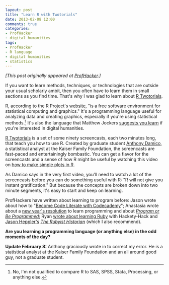 ```yaml
---
layout: post
title: "Learn R with Twotorials"
date: 2013-02-08 12:00
comments: true
categories: 
- ProfHacker
- digital humanities
tags: 
- ProfHacker 
- R language
- digital humanities
- statistics
---
```


*[This post originally appeared at [ProfHacker][].]*

If you want to learn methods, techniques, or technologies that are
outside your usual scholarly ambit, then you often have to learn them in
small sections as you find time. That's why I was glad to learn about [R
Twotorials][].

R, according to the R Project's [website][], "is a free software
environment for statistical computing and graphics." It's a programming
language useful for analyzing data and creating graphics, especially if
you're using statistical methods.[^1] It's also the language that
Matthew Jockers [suggests you learn][] if you're interested in digital
humanities.

[R Twotorials][] is a set of some ninety screencasts, each two minutes
long, that teach you how to use R. Created by graduate student [Anthony
Damico][], a statistical analyst at the Kaiser Family Foundation, the
screencasts are fast-paced and entertainingly bombastic. You can get a
flavor for the screencasts and a sense of how R might be useful by
watching this video on [how to make simple plots in R][].

As Damico says in the very first video, you'll need to watch a lot of
the screencasts before you can do something useful with R: "R will not
give you instant gratification." But because the concepts are broken
down into two minute segments, it's easy to start and keep on learning.

ProfHackers have written about learning to program before: Jason wrote
about how to "[Become Code Literate with Codecademy][]"; Anastasia wrote
about a [new year's resolution][] to learn programming and about
*[Program or Be Programmed][]*; Ryan [wrote about learning Ruby][] with
Hackety-Hack and [Jason Heppler's][] *[The Rubyist Historian][]* (which
I also recommend).

**Are you learning a programming language (or anything else) in the odd
moments of the day?**

**Update February 8:** Anthony graciously wrote in to correct my error.
He is a statistical analyst at the Kaiser Family Foundation and an all
around good guy, not a graduate student.

[^1]: No, I'm not qualified to compare R to SAS, SPSS, Stata,
    Processing, or anything else.

  [ProfHacker]: http://chronicle.com/blogs/profhacker/learn-r-with-twotorials/45843
  [R Twotorials]: http://www.twotorials.com/
  [website]: http://www.r-project.org/
  [suggests you learn]: http://www.matthewjockers.net/2013/01/03/advice-for-dh-newbies/
  [Anthony Damico]: http://www.asdfree.com/p/about-faq.html
  [how to make simple plots in R]: http://www.screenr.com/XeS8
  [Become Code Literate with Codecademy]: http://chronicle.com/blogs/profhacker/become-code-literate-with-codecademy/36088
  [new year's resolution]: http://chronicle.com/blogs/profhacker/code-year/37845
  [Program or Be Programmed]: http://chronicle.com/blogs/profhacker/program-or-be-programmed/37448
  [wrote about learning Ruby]: http://chronicle.com/blogs/profhacker/more-hackety-hack-less-yackety-yack-ruby-for-humanists/30175
  [Jason Heppler's]: http://jasonheppler.org/
  [The Rubyist Historian]: http://hepplerj.github.com/rubyist-historian/
